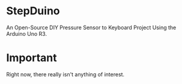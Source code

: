 # StepDuino
An Open-Source DIY Pressure Sensor to Keyboard Project Using the Arduino Uno R3.
# Important
Right now, there really isn't anything of interest.
